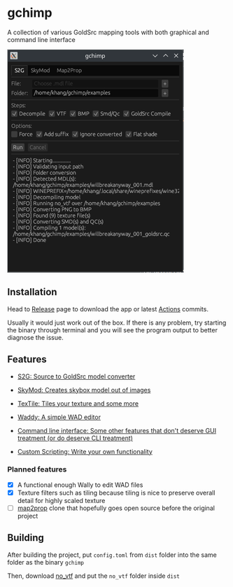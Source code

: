 # gchimp

A collection of various GoldSrc mapping tools with both graphical and command line interface

![default](./docs/screenshot_s2g_populated.png)

## Installation

Head to [Release](https://github.com/khanghugo/gchimp/releases) page to download the app or latest [Actions](https://github.com/khanghugo/gchimp/actions) commits.

Usually it would just work out of the box. If there is any problem, try starting the binary through terminal and you will see the program output to better diagnose the issue.

## Features

- [S2G: Source to GoldSrc model converter](https://github.com/khanghugo/gchimp/wiki/S2G)

- [SkyMod: Creates skybox model out of images](https://github.com/khanghugo/gchimp/wiki/SkyMod)

- [TexTile: Tiles your texture and some more](https://github.com/khanghugo/gchimp/wiki/TexTile)

- [Waddy: A simple WAD editor](https://github.com/khanghugo/gchimp/wiki/Waddy)

- [Command line interface: Some other features that don't deserve GUI treatment (or do deserve CLI treatment)](https://github.com/khanghugo/gchimp/wiki/Command%E2%80%90line-interface)

- [Custom Scripting: Write your own functionality](https://github.com/khanghugo/gchimp/wiki/Custom-Scripting)

### Planned features

- [x] A functional enough Wally to edit WAD files 
- [x] Texture filters such as tiling because tiling is nice to preserve overall detail for highly scaled texture
- [ ] [map2prop](https://erty-gamedev.github.io/Docs-Map2Prop/) clone that hopefully goes open source before the original project

## Building

After building the project, put `config.toml` from `dist` folder into the same folder as the binary `gchimp`

Then, download [no_vtf](https://sr.ht/~b5327157/no_vtf/) and put the `no_vtf` folder inside `dist`
